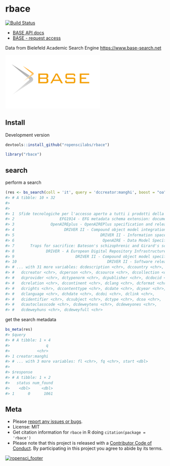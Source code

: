 rbace
=====



[![Build Status](https://travis-ci.org/ropenscilabs/rbace.svg?branch=master)](https://travis-ci.org/ropenscilabs/rbace)

* [BASE API docs][docs]
* [BASE - request access][token]

Data from Bielefeld Academic Search Engine <https://www.base-search.net>

<img src="inst/img/BASE_search_engine_logo.svg.png" width="300">

## Install

Development version


```r
devtools::install_github("ropenscilabs/rbace")
```


```r
library("rbace")
```

## search

perform a search


```r
(res <- bs_search(coll = 'it', query = 'dccreator:manghi', boost = "oa"))
#> # A tibble: 10 × 32
#>                                                                     dctitle
#>                                                                       <chr>
#> 1  Sfide tecnologiche per l'accesso aperto a tutti i prodotti della ricerca
#> 2                    EFG1914 - EFG metadata schema extension: documentation
#> 3                OpenAIREplus - OpenAIREPlus specification and release plan
#> 4                      DRIVER II - Compound object model integration report
#> 5                                      DRIVER II - Information space report
#> 6                                       OpenAIRE - Data Model Specification
#> 7       Traps for sacrifice: Bateson's schizophrenic and Girard's scapegoat
#> 8              DRIVER - A European Digital Repository Infrastructure - Demo
#> 9                           DRIVER II - Compound object model specification
#> 10                                        DRIVER II - Software release plan
#> # ... with 31 more variables: dcdescription <chr>, dccountry <chr>,
#> #   dccreator <chr>, dcperson <chr>, dcsource <chr>, dccollection <chr>,
#> #   dcprovider <chr>, dctypenorm <chr>, dcpublisher <chr>, dcdocid <chr>,
#> #   dcrelation <chr>, dccontinent <chr>, dclang <chr>, dcformat <chr>,
#> #   dcrights <chr>, dccontenttype <chr>, dcdate <chr>, dcyear <chr>,
#> #   dclanguage <chr>, dchdate <chr>, dcdoi <chr>, dclink <chr>,
#> #   dcidentifier <chr>, dcsubject <chr>, dctype <chr>, dcoa <chr>,
#> #   dcautoclasscode <chr>, dcdeweytens <chr>, dcdeweyones <chr>,
#> #   dcdeweyhuns <chr>, dcdeweyfull <chr>
```

get the search metadata


```r
bs_meta(res)
#> $query
#> # A tibble: 1 × 4
#>                q
#>            <chr>
#> 1 creator:manghi
#> # ... with 3 more variables: fl <chr>, fq <chr>, start <dbl>
#>
#> $response
#> # A tibble: 1 × 2
#>   status num_found
#>    <dbl>     <dbl>
#> 1      0      1061
```


## Meta

* Please [report any issues or bugs](https://github.com/ropenscilabs/rbace/issues).
* License: MIT
* Get citation information for `rbace` in R doing `citation(package = 'rbace')`
* Please note that this project is released with a [Contributor Code of Conduct](CONDUCT.md). By participating in this project you agree to abide by its terms.

[![ropensci_footer](https://ropensci.org/public_images/github_footer.png)](https://ropensci.org)

[docs]: https://www.base-search.net/about/download/base_interface.pdf
[token]: https://www.base-search.net/about/en/contact.php
